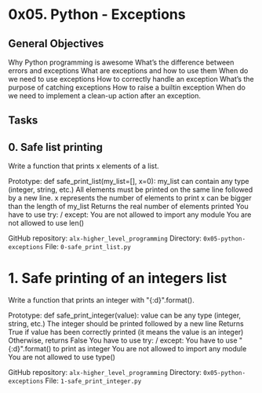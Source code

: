 # 0x05. Python - Exceptions
## General Objectives
<p> Why Python programming is awesome
What’s the difference between errors and exceptions
What are exceptions and how to use them
When do we need to use exceptions
How to correctly handle an exception
What’s the purpose of catching exceptions
How to raise a builtin exception
When do we need to implement a clean-up action after an exception.</p>

## Tasks
## 0. Safe list printing
<p>
Write a function that prints x elements of a list.

Prototype: def safe_print_list(my_list=[], x=0):
my_list can contain any type (integer, string, etc.)
All elements must be printed on the same line followed by a new line.
x represents the number of elements to print
x can be bigger than the length of my_list
Returns the real number of elements printed
You have to use try: / except:
You are not allowed to import any module
You are not allowed to use len()

GitHub repository: ```alx-higher_level_programming```
Directory: ```0x05-python-exceptions```
File: ```0-safe_print_list.py```
</p>

# 1. Safe printing of an integers list
<p>
Write a function that prints an integer with "{:d}".format().

Prototype: def safe_print_integer(value):
value can be any type (integer, string, etc.)
The integer should be printed followed by a new line
Returns True if value has been correctly printed (it means the value is an integer)
Otherwise, returns False
You have to use try: / except:
You have to use "{:d}".format() to print as integer
You are not allowed to import any module
You are not allowed to use type()

GitHub repository: ```alx-higher_level_programming```
Directory: ```0x05-python-exceptions```
File: ```1-safe_print_integer.py```
</p>